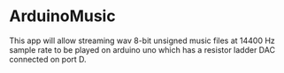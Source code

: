 # ArduinoMusic
This app will allow streaming wav 8-bit unsigned music files at 14400 Hz sample rate to be played on arduino uno which has a resistor ladder DAC connected on port D.
